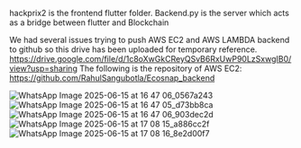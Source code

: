 hackprix2 is the frontend flutter folder.
Backend.py is the server which acts as a bridge between flutter and Blockchain


We had several issues trying to push AWS EC2 and AWS LAMBDA backend to github so this drive has been uploaded for temporary reference.
https://drive.google.com/file/d/1c8oXwGkCReyQSvB6RxUwP90LzSxwgIB0/view?usp=sharing 
The following is the repository of AWS EC2: https://github.com/RahulSangubotla/Ecosnap_backend


![WhatsApp Image 2025-06-15 at 16 47 06_0567a243](https://github.com/user-attachments/assets/6156ad28-ba44-49be-b5f4-7ffa352dda8d)
![WhatsApp Image 2025-06-15 at 16 47 05_d73bb8ca](https://github.com/user-attachments/assets/2bcada3c-b7d6-4df3-8370-b3e48bdd08dc)
![WhatsApp Image 2025-06-15 at 16 47 06_903dec2d](https://github.com/user-attachments/assets/e465e90e-bff0-4d08-bb46-412570173105)
![WhatsApp Image 2025-06-15 at 17 08 15_a886cc2f](https://github.com/user-attachments/assets/2c1c5c2e-4551-4c0c-b98d-81581c731519)
![WhatsApp Image 2025-06-15 at 17 08 16_8e2d00f7](https://github.com/user-attachments/assets/1a384a40-f50b-4d08-a7c2-bac86b2bd9a1)

